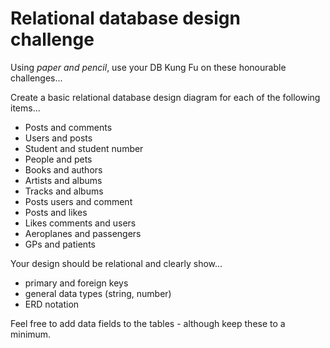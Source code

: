 # Relational database design challenge

Using *paper and pencil*, use your DB Kung Fu on these honourable challenges...

Create a basic relational database design diagram for each of the following items...

* Posts and comments
* Users and posts
* Student and student number
* People and pets
* Books and authors
* Artists and albums
* Tracks and albums
* Posts users and comment
* Posts and likes
* Likes comments and users
* Aeroplanes and passengers
* GPs and patients

Your design should be relational and clearly show...

* primary and foreign keys
* general data types (string, number)
* ERD notation 

Feel free to add data fields to the tables - although keep these to a minimum.